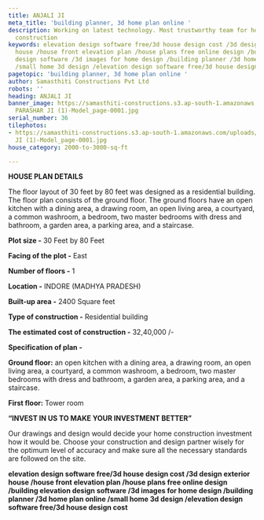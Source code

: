 ```yaml
---
title: ANJALI JI
meta_title: 'building planner, 3d home plan online '
description: Working on latest technology. Most trustworthy team for house c& building
  construction
keywords: elevation design software free/3d house design cost /3d design exterior
  house /house front elevation plan /house plans free online design /building elevation
  design software /3d images for home design /building planner /3d home plan online
  /small home 3d design /elevation design software free/3d house design cost
pagetopic: 'building planner, 3d home plan online '
author: Samasthiti Constructions Pvt Ltd
robots: ''
heading: ANJALI JI
banner_image: https://samasthiti-constructions.s3.ap-south-1.amazonaws.com/uploads/ANJALI
  PARASHAR JI (1)-Model_page-0001.jpg
serial_number: 36
tilephotos:
- https://samasthiti-constructions.s3.ap-south-1.amazonaws.com/uploads/ANJALI PARASHAR
  JI (1)-Model_page-0001.jpg
house_category: 2000-to-3000-sq-ft

---
```

**HOUSE PLAN DETAILS**

The floor layout of 30 feet by 80 feet was designed as a residential building. The floor plan consists of the ground floor. The ground floors have an open kitchen with a dining area, a drawing room, an open living area, a courtyard, a common washroom, a bedroom, two master bedrooms with dress and bathroom, a garden area, a parking area, and a staircase.

**Plot size -** 30 Feet by 80 Feet

**Facing of the plot -** East

**Number of floors -** 1

**Location -** INDORE (MADHYA PRADESH)

**Built-up area -** 2400 Square feet

**Type of construction -** Residential building

**The estimated cost of construction -** 32,40,000 /-

**Specification of plan -**

**Ground floor:** an open kitchen with a dining area, a drawing room, an open living area, a courtyard, a common washroom, a bedroom, two master bedrooms with dress and bathroom, a garden area, a parking area, and a staircase.

  
**First floor:** Tower room

**“INVEST IN US TO MAKE YOUR INVESTMENT BETTER”**

Our drawings and design would decide your home construction investment how it would be. Choose your construction and design partner wisely for the optimum level of accuracy and make sure all the necessary standards are followed on the site.

**elevation design software free/3d house design cost /3d design exterior house /house front elevation plan /house plans free online design /building elevation design software /3d images for home design /building planner /3d home plan online /small home 3d design /elevation design software free/3d house design cost**